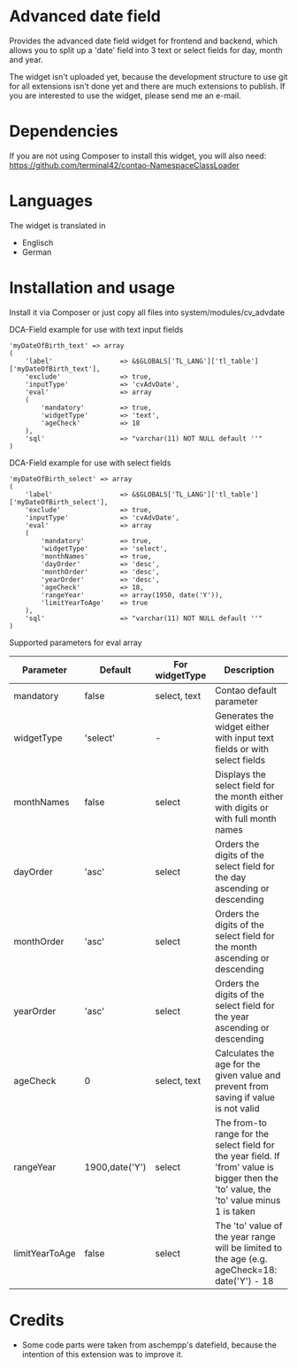 # Advanced date field
Provides the advanced date field widget for frontend and backend, which allows you to split up a 'date' field into 3 text or select fields for day, month and year.

The widget isn't uploaded yet, because the development structure to use git for all extensions isn't done yet and there are much extensions to publish. If you are interested to use the widget, please send me an e-mail.

# Dependencies
If you are not using Composer to install this widget, you will also need:
https://github.com/terminal42/contao-NamespaceClassLoader

# Languages
The widget is translated in
 * Englisch
 * German

# Installation and usage
Install it via Composer or just copy all files into system/modules/cv_advdate

DCA-Field example for use with text input fields
```
'myDateOfBirth_text' => array
(
    'label'                 => &$GLOBALS['TL_LANG']['tl_table']['myDateOfBirth_text'],
    'exclude'               => true,
    'inputType'             => 'cvAdvDate',
    'eval'                  => array
    (
        'mandatory'         => true,
        'widgetType'        => 'text',
        'ageCheck'          => 18
    ),
    'sql'                   => "varchar(11) NOT NULL default ''"
)
```
DCA-Field example for use with select fields
```
'myDateOfBirth_select' => array
(
    'label'                 => &$GLOBALS['TL_LANG']['tl_table']['myDateOfBirth_select'],
    'exclude'               => true,
    'inputType'             => 'cvAdvDate',
    'eval'                  => array
    (
        'mandatory'         => true,
        'widgetType'        => 'select',
        'monthNames'        => true,
        'dayOrder'          => 'desc',
        'monthOrder'        => 'desc',
        'yearOrder'         => 'desc',
        'ageCheck'          => 18,
        'rangeYear'         => array(1950, date('Y')),
        'limitYearToAge'    => true
    ),
    'sql'                   => "varchar(11) NOT NULL default ''"
)
```

Supported parameters for eval array

| Parameter | Default | For widgetType | Description |
| ------------- | ------------- | ------------- | ------------- |
| mandatory  | false | select, text | Contao default parameter |
| widgetType  | 'select' | - | Generates the widget either with input text fields or with select fields |
| monthNames  | false | select | Displays the select field for the month either with digits or with full month names |
| dayOrder  | 'asc' | select | Orders the digits of the select field for the day ascending or descending |
| monthOrder  | 'asc' | select | Orders the digits of the select field for the month ascending or descending |
| yearOrder  | 'asc' | select | Orders the digits of the select field for the year ascending or descending |
| ageCheck  | 0 | select, text | Calculates the age for the given value and prevent from saving if value is not valid |
| rangeYear  | 1900,date('Y') | select | The from-to range for the select field for the year field. If 'from' value is bigger then the 'to' value, the 'to' value minus 1 is taken |
| limitYearToAge  | false | select | The 'to' value of the year range will be limited to the age (e.g. ageCheck=18: date('Y') - 18 |

# Credits
 * Some code parts were taken from aschempp's datefield, because the intention of this extension was to improve it.
